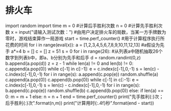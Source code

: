 # 排火车
import random
import time
m = 0   #计算后手胜利次数
n = 0   #计算先手胜利次数
x = input("请输入测试次数：")  #由用户决定排火车的局数，当某一方手牌数为零时，游戏结束算作一局游戏
start = time.perf_counter()    #用于计算程序执行所花费的时间
for i in range(eval(x)):
    a = [1,2,3,4,5,6,7,8,9,10,11,12,13]    #a假设为先手
    a*=4
    b = []
    c = []
    z = 51
    s = 0
    for i in range(26):                    #从列表a中随机抽取26个数字到列表b中，即a、b分别为先手和后手
        d = random.randint(0,z)
        b.append(a.pop(d))
        z = z - 1
    while len(a) != 0 and len(b) != 0:
        c.append(a.pop(0))
        while c[-1] in c[:-1]:
            e = c.index(c[-1],0,-1)
            s = len(c) - c.index(c[-1],0,-1)
            for i in range(s):
                a.append(c.pop(e))
            random.shuffle(a)
            c.append(a.pop(0))
        c.append(b.pop(0))
        while c[-1] in c[:-1]:
            e = c.index(c[-1],0,-1)
            s = len(c) - c.index(c[-1],0,-1)
            for i in range(s):
                b.append(c.pop(e))
            random.shuffle(b)
            c.append(b.pop(0))
    else:
        if len(a) == 0:
            m = m + 1
        else:
            n = n + 1
end = time.perf_counter()
print("先手胜利{:}次；后手胜利{:}次".format(n,m))
print("计算用时{:.4f}秒".format(end - start))
